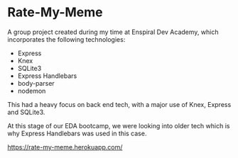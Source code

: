 # Rate-My-Meme

A group project created during my time at Enspiral Dev Academy, which incorporates the following technologies:

 - Express
 - Knex
 - SQLite3
 - Express Handlebars
 - body-parser
 - nodemon

This had a heavy focus on back end tech, with a major use of Knex, Express and SQLite3.

At this stage of our EDA bootcamp, we were looking into older tech which is why Express Handlebars was used in this case.

https://rate-my-meme.herokuapp.com/
